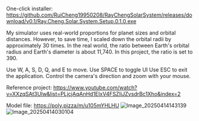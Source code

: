 One-click installer:
https://github.com/RuiCheng19950208/RayChengSolarSystem/releases/download/v0.1/Ray.Cheng.Solar.System.Setup.0.1.0.exe

My simulator uses real-world proportions for planet sizes and orbital distances. However, to save time, I scaled down the orbital radii by approximately 30 times.
In the real world, the ratio between Earth's orbital radius and Earth's diameter is about 11,740. In this project, the ratio is set to 390.

Use W, A, S, D, Q, and E to move.
Use SPACE to toggle UI
Use ESC to exit the application.
Control the camera's direction and zoom with your mouse.

Reference project:
https://www.youtube.com/watch?v=XXzqSAt3UIw&list=PLjcjAqAnHd1EIxV4FSZIiJZvsdrBc1Xho&index=2

Model file:
https://poly.pizza/m/u105mYHLHU
![Image_20250414143139](https://github.com/user-attachments/assets/5c18a4ac-feca-4931-b462-c086049f910e)
![Image_20250414030104](https://github.com/user-attachments/assets/30bb015c-2d77-44f1-8412-54ce0ea68a36)
